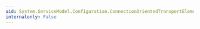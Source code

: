 ```yaml
---
uid: System.ServiceModel.Configuration.ConnectionOrientedTransportElement.MaxPendingConnections
internalonly: False
---
```

